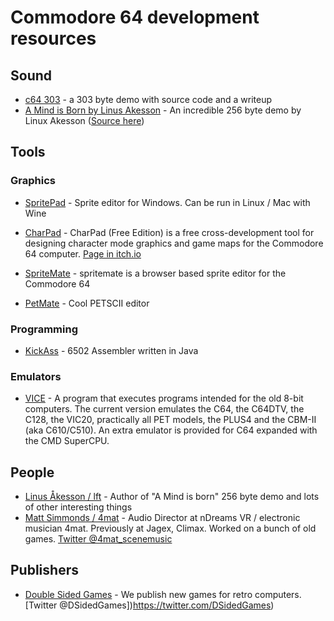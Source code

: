 # Commodore 64 development resources

## Sound

- [c64 303](http://4matprojects.blogspot.com/2020/03/c64-303.html) - a 303 byte demo with source code and a writeup
- [A Mind is Born by Linus Akesson](https://linusakesson.net/scene/a-mind-is-born/index.php) - An incredible 256 byte demo by Linux Akesson ([Source here](https://gist.github.com/cesarmiquel/64d3000515900d24a43b4c813ce9cd99))

## Tools

### Graphics
- [SpritePad](http://www.subchristsoftware.com/spritepad/index.htm) - Sprite editor for Windows. Can be run in Linux / Mac with Wine
- [CharPad](http://www.subchristsoftware.com/charpadfree/index.htm) - CharPad (Free Edition) is a free cross-development tool for designing character mode graphics and game maps for the Commodore 64 computer. [Page in itch.io](https://subchristsoftware.itch.io/charpad-free-edition)
- [SpriteMate](https://github.com/Esshahn/spritemate) - spritemate is a browser based sprite editor for the Commodore 64

- [PetMate](https://nurpax.github.io/petmate/) - Cool PETSCII editor

### Programming
- [KickAss](http://theweb.dk/KickAssembler) - 6502 Assembler written in Java

### Emulators
- [VICE](http://vice-emu.sourceforge.net/) - A program that executes programs intended for the old 8-bit computers. The current version emulates the C64, the C64DTV, the C128, the VIC20, practically all PET models, the PLUS4 and the CBM-II (aka C610/C510). An extra emulator is provided for C64 expanded with the CMD SuperCPU.



## People

- [Linus Åkesson / lft](https://linusakesson.net/index.php) - Author of "A Mind is born" 256 byte demo and lots of other interesting things
- [Matt Simmonds / 4mat](http://4matprojects.blogspot.com/) - Audio Director at nDreams VR / electronic musician 4mat.  Previously at Jagex, Climax.  Worked on a bunch of old games. [Twitter @4mat_scenemusic](https://twitter.com/4mat_scenemusic)

## Publishers

- [Double Sided Games](https://doublesidedgames.com/) - We publish new games for retro computers. [Twitter @DSidedGames])https://twitter.com/DSidedGames)
